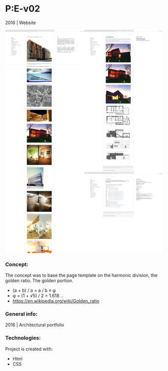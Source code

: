 # P:E-v02
2016 | Website

![preview](./images-view/preview.png)
### Concept:
The concept was to base the page template on the harmonic division, the golden ratio. The golden portion.
- (a + b) / a = a / b ≡ φ
- φ = (1 + √5) / 2 = 1.618 ..
- https://en.wikipedia.org/wiki/Golden_ratio


### General info:
2016 | Architectural portfolio
	
### Technologies:
Project is created with:
* Html
* CSS
